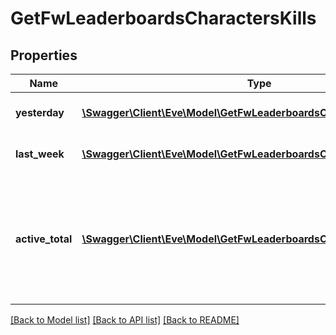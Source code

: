 # GetFwLeaderboardsCharactersKills

## Properties
Name | Type | Description | Notes
------------ | ------------- | ------------- | -------------
**yesterday** | [**\Swagger\Client\Eve\Model\GetFwLeaderboardsCharactersYesterday[]**](GetFwLeaderboardsCharactersYesterday.md) | Top 100 ranking of pilots by kills in the past day | 
**last_week** | [**\Swagger\Client\Eve\Model\GetFwLeaderboardsCharactersLastWeek[]**](GetFwLeaderboardsCharactersLastWeek.md) | Top 100 ranking of pilots by kills in the past week | 
**active_total** | [**\Swagger\Client\Eve\Model\GetFwLeaderboardsCharactersActiveTotal[]**](GetFwLeaderboardsCharactersActiveTotal.md) | Top 100 ranking of pilots active in faction warfare by total kills. A pilot is considered \&quot;active\&quot; if they have participated in faction warfare in the past 14 days. | 

[[Back to Model list]](../README.md#documentation-for-models) [[Back to API list]](../README.md#documentation-for-api-endpoints) [[Back to README]](../README.md)



